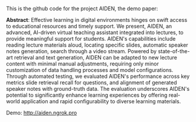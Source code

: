 This is the github code for the project AIDEN, the demo paper:
 
 **Abstract**:
 Effective learning in digital environments hinges on swift access to educational resources and timely support. We present, AIDEN, an advanced, AI-driven virtual teaching assistant integrated into lectures, to provide meaningful support for students. AIDEN's capabilities include reading lecture materials aloud, locating specific slides, automatic speaker notes generation, search through a video stream. Powered by state-of-the-art retrieval and text generation, AIDEN can be adapted to new lecture content with minimal manual adjustments, requiring only minor customization of data handling processes and model configurations. Through automated testing, we evaluated AIDEN's performance across key metrics slide retrieval recall for questions, and alignment of generated speaker notes with ground-truth data.
 The evaluation underscores AIDEN's potential to significantly enhance learning experiences by offering real-world application and rapid configurability to diverse learning materials. 

Demo: http://aiden.ngrok.pro
